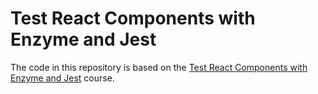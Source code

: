 # Test React Components with Enzyme and Jest

The code in this repository is based on the
[Test React Components with Enzyme and Jest](https://egghead.io/courses/test-react-components-with-enzyme-and-jest)
course.
